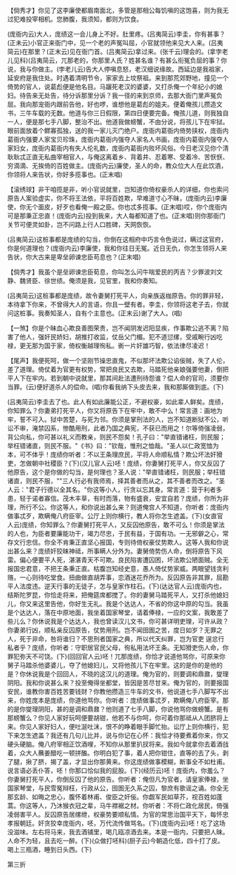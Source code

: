 <!-- { "loadSidebar": true } -->
【倘秀才】你见了这李廉使都眉南面北，多管是那相公每饥嗔的这饱喜，则为我无过犯难投宰相机。您肺腹，我须知，都则为饮食。

(庞衙内云)大人，庞绩这一会儿身上不好。肚里疼。(吕夷简云)李圭，你有甚事？(正未云)小官正来衙门中，见一个老的声冤叫屈，小官就领他来见大人来。(吕夷简云)在那里？(正末云)见在衙门首。(吕夷简云)拿过来。(张千云)理会的。(拿孛老儿见科)(吕夷简云，兀那老的，你那里人氏？姓甚名谁？有甚么衔冤负屈的事？你说，我与你做主。(孛老儿云)告大人停嗔息怒，老汉细说缘故。西延边是我祖家，延安府是我住处。时遇着清明节令，家家去上坟祭祖。来到那荒郊野地，撞见一个倚势的官人，说葛彪便是他名目。马躧死老汉的婆婆，又打杀俺一个年纪小的媳妇。待告来无处告，待分诉那里分诉？我一径的来到京师，去那大衙门里声冤负屈。我向那宠衙内跟前告他，好也啰，谁想他是葛彪的姐夫。便着俺孩儿攒造文书，三牛车载的无数。他道与你三日假限，第四日便要完备。俺孩儿道，则我独自一人，便是那七手八脚，整治不出。他道我做螃蟹，不由分说，将孩儿下在牢狱。眼前面放着个鳏寡孤独，送的我一家儿灭门绝户。庞衙内葛衙内倚势挟权，庞衙内葛衙内强要人家宝贝珍珠，庞衙内葛衙内强夺人家名人书画，庞衙内葛衙内强夺人家妇女，庞衙内葛衙内有失人伦礼数，庞衙内葛衙内败坏风俗。今日老汉见你个清耿耿忒正直无私曲宰相官人，与俺这离着乡、背着井、忍着寒、受着冷、苦恹恹、穷滴滴、无挨倚的百姓做主。(庞衙内云)廉使，圣人的命，教众位大人在此饮酒，你领将人来告状，你好多揽事也。(正末唱)

【滚绣球】非干咱揽是非，听小官说就里，岂知道你倚权豪杀人的详细，你也索问原告人案验虚实，你不将王法依，平将百姓欺，早难道寸心不昧，(庞衙内云)李廉使，你无个面皮，好歹也看俺一殿之臣。你也忒多揽事。(正末唱)哎，你个庞衙内可是那秉正忠直！(庞衙内云)投到我来，大人每都知道了也。(正末唱)则你那衙门关节可便灵如卦，岂不问路上行人口胜碑，天网恢恢。

(吕夷简云)这桩事都是庞绩的勾当，你倒在这相府中巧言令色说过，瞒过这官府，你是何道理也？(庞衙内云)李廉使，我和你往日无冤。近日无仇，你怎生领将人来告状，你大古来是卑垒卵谏忠臣苟息也？(正末唱)

【倘秀才】我虽个是垒卵谏忠臣荀息，你叫怎么问牛喘爱民的丙吉？少罪波刘文静、魏贤臣、徐世绩。俺须是我，见官里，我和你奏知。

(吕夷简云)这桩事都是庞绩，故令妻舅打死平人，向亲族返枷原告。你的罪非轻，本待拿下你来，不曾得大人的言语，你且一壁有者。李圭，你领将这老子去，你就问这桩事。我奏知圣人，自有个主意也。(正末云)谢了大人。(唱)

【一煞】你是个昧血心欺良善图荣贵，岂不闻阴发迟阳显疾，作事欺公逃不离？陷害了他人，强奸民娇妇，胡推打收监，仗岳父门楣。犯不道愆缧，受戚畹行凶吃禄，更无那为国于家，倚权衡越理徇私。衠一片奸雄巧智，依法律尽凌迟！

【尾声】我便死呵，做一个坚刚节操忠直鬼，不似那坏法欺公谄佞贼，失了人伦，差了道理。倚仗着为官更有权势，常把良民又去欺，马踏死他亲娘强要他妻，倒把平人下在牢内。若到朝中说就里，那其间赴法遭刑待怨谁？偿人命的官司，须要你当罪。(云)便好道杀人的偿命。(唱)你看我纳下头皮去来，我和那厮做到底。(下)

(吕夷简云)李圭去了也。此人有如此廉能公正，不避权豪，如此辈人鲜矣。庞绩，你知罪么？你妻弟打死平人，你又将原告下在牢中，敢不中么！常言道：画地为牢，誓不可入。狱中苦楚，与死为邻。你须是掌刑法的人，岂不知道断狱不公，听讼不审，淹禁囚系，惨酷用刑，此者乃国之典宪，不获已而用之！尔等倚强凌弱，背公向私，你可甚以礼义而教亲，则民不怨矣！孔子曰："举直错诸枉，则民服；举枉错诸直，则民不服。"《书》曰："钦哉，惟刑之恤哉。"圣人以仁政宽恤为本，可不体乎！庞绩你听者：不以王条理庶民，平将人命顺私情？欺公坏法奸猾吏，怎做朝中社稷臣？(下)(汉儿官人云)呸！庞绩，你妻舅打死平人，你又反囚了他原告，这个是你做的勾当，是何理也？圣人说："举直错诸枉，则民服；举枉错诸直，则民不服，""三人行必有我师焉，择其善者而从之，其不善者而改之。"圣人云："君子行德以全其名。"你这等小人，行贪以忘其身。常言道：营于利者多患，轻于诺者寡信。茂木丰草，有时而落，物有盛衰，安宜自若？庞绩，你所为非理，所行不公。你这等人，和你说出甚么来？则道俺宫人不知道，你听者：庞衙内做事忒歹，欺瞒俺八府臣宰。公厅上则你横行，教人将你怎生遮盖。(下)(女直官人云)庞绩，你知罪么？你妻舅打死平人，又反囚他原告，敢不可么！你须是掌法的人也，为臣者要廉能功干，竭力尽忠，于民有益，于国有功。一无邪僻之心，常存文行忠信。你全不肯秉正直坚心报国，专则待倚权豪仗势欺人。这等人我和你说出甚么来？庞绩奸狡昧神祗，所事瞒人分外为。妻舅倚势伤人命，倒将原告下风雷。偏心便要平人死，湛湛青天不可欺。良民陷害遭囚困，坏法欺公陋面贼。全无报国忠君意，不把王条秉正直。枯腹岂知经史意，愚人倚仗势家威。两眼望钱贪利赂，一心则待吃堂食。扭曲做直胡弄事，恋酒迷花乔所为。反囚原告非其罪，屈勘平人法度违。逆天行事的无徒子，怎与皇家作柱石。(下)(达达官人云)庞衙内也，结斯陀罗昆，你恰走将来，把俺筵席都搅了。你的妻舅马踏死平人，又打杀他媳妇儿，你又来这里告他，你好生无礼。我是个达达人，不省的你这中原的勾当。我虽是个达达人，落在中原地面，我坐着国家琴堂，请着俸禄，一应的文案，我敢差了些儿么？你休说我是个达达人，我也曾读汉儿文书，你可甚详明吏理，可许从政？你妻弟行凶，顺私亲反囚原告，仗势用刑。岂不闻囹圄之苦，度日如岁？无罪之人，死于非命，咎将谁归？不思刑者国家之典，所以代天纠罪，岂为官吏
逞忿行私者乎？庞绩，你听者：守职居官民父母，徇私用法坏王条。无知猾吏伤人命，你罪犯弥天不可饶。(下)(回回官人云)呸！兀那庞绩，你恰才说道他骂你，可原来你舅子马踏杀他婆婆儿，夺了他媳妇儿，又将他孩儿下在牢里。这的是你的是他的是？你休说我是个回回人，不晓的这汉儿的道理。俺为官的，则要调和鼎鼐，燮理阴阳。我和你说甚么来？投至俺得坐都堂，皆因是苦尽甘来。俺为官的，则要报国安民，谁教你害百姓苦要钱财？你教他攒造三牛车的文书，他说道七手八脚写不出来，你姓庞本是庞绩，你道他骂你。你听者：庞绩做事忒歹，欺瞒俺八府臣宰。那的是你燮理阴阳，甚的是调和鼎鼐？他则道了七手八脚，你说他骂你做螃蟹。是有那螃蟹么？你见人家好玩呵便要胡钳，他若不与你呵，你可着你那祗从人团脐将上来。你见人家好妇人，便吐涎吐沫，恨不的睁着眼手脚忙抬。讼厅上则你横行，犯下来怎生遮盖？我还有几句儿比并，说与你记在心怀：我恰才待要煮着你来，你又硬头硬脑。俺八府宰相正饮酒哩，不知你从那里扒扠将来。我如今就拿你去着酒戗着，众大人蘸姜醋吃一顿拼醢。你明白犯了事，着人把你钳住，直等的去了头，剥了腿，揪了脐，揭了盖，才显出你那黄来。你这庞绩做事模糊，断事全不如杜甫。说言语必丢仆答，呸！你那口恰似我的屁股。(下)(经历云)呸！庞衙内，你羞么？你妻舅打死平人，你倒反囚了他的原告。你听者：俺但凡为官者，请皇家俸禄，坐国家琴堂，与民雪冤辩枉，行政从公，囹圄无久系之囚，黎庶有歌谣之诵。你全无那玄龄、如晦之忠心，腹怀着林甫、俊臣之奸佞。你觑军民如草芥，视百姓如蓬蒿。你这等人，乃沐猴衣冠之辈，马牛襟裾之材。你听者：不将仁政化居民，倚强凌弱害平人。反囚原告居缧绁，权豪势要顺私情。为官的常思治国平天下，每怀忠孝报朝廷。奸贪狡幸庞衙内，呸，万代流传做骂名。(下)(庞衙内云)呸！吃了这场没滋味。左右将马来，我去酒铺里，喝几瓯凉酒去来。本是一衙内，只要把人昧。人命不为轻，且去吃一醉。(下)(众做打呸科)(厨子云)今朝造化低，四十打了皮。喝上三瓶酒，睡到日头西。(下)


第三折

